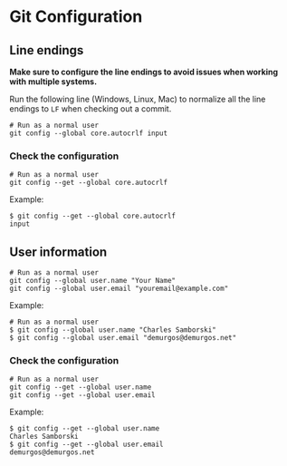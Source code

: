 # Git Configuration

## Line endings

**Make sure to configure the line endings to avoid issues when working with multiple systems.**

Run the following line (Windows, Linux, Mac) to normalize all the line endings to `LF` when
checking out a commit.

```shell
# Run as a normal user
git config --global core.autocrlf input
```

### Check the configuration

```shell
# Run as a normal user
git config --get --global core.autocrlf
```

Example:

```terminal
$ git config --get --global core.autocrlf
input
```

## User information

```shell
# Run as a normal user
git config --global user.name "Your Name"
git config --global user.email "youremail@example.com"
```

Example:

```shell
# Run as a normal user
$ git config --global user.name "Charles Samborski"
$ git config --global user.email "demurgos@demurgos.net"
```

### Check the configuration

```shell
# Run as a normal user
git config --get --global user.name
git config --get --global user.email
```

Example:

```terminal
$ git config --get --global user.name
Charles Samborski
$ git config --get --global user.email
demurgos@demurgos.net
```
